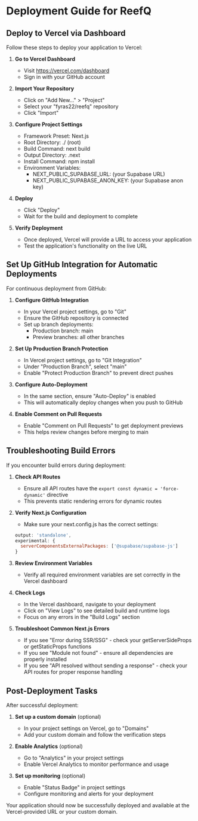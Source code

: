 # Deployment Guide for ReefQ

## Deploy to Vercel via Dashboard

Follow these steps to deploy your application to Vercel:

1. **Go to Vercel Dashboard**
   - Visit https://vercel.com/dashboard
   - Sign in with your GitHub account

2. **Import Your Repository**
   - Click on "Add New..." > "Project"
   - Select your "fyras22/reefq" repository
   - Click "Import"

3. **Configure Project Settings**
   - Framework Preset: Next.js
   - Root Directory: ./ (root)
   - Build Command: next build
   - Output Directory: .next
   - Install Command: npm install
   - Environment Variables:
     - NEXT_PUBLIC_SUPABASE_URL: (your Supabase URL)
     - NEXT_PUBLIC_SUPABASE_ANON_KEY: (your Supabase anon key)

4. **Deploy**
   - Click "Deploy"
   - Wait for the build and deployment to complete

5. **Verify Deployment**
   - Once deployed, Vercel will provide a URL to access your application
   - Test the application's functionality on the live URL

## Set Up GitHub Integration for Automatic Deployments

For continuous deployment from GitHub:

1. **Configure GitHub Integration**
   - In your Vercel project settings, go to "Git"
   - Ensure the GitHub repository is connected
   - Set up branch deployments:
     - Production branch: main
     - Preview branches: all other branches

2. **Set Up Production Branch Protection**
   - In Vercel project settings, go to "Git Integration"
   - Under "Production Branch", select "main"
   - Enable "Protect Production Branch" to prevent direct pushes

3. **Configure Auto-Deployment**
   - In the same section, ensure "Auto-Deploy" is enabled
   - This will automatically deploy changes when you push to GitHub

4. **Enable Comment on Pull Requests**
   - Enable "Comment on Pull Requests" to get deployment previews
   - This helps review changes before merging to main

## Troubleshooting Build Errors

If you encounter build errors during deployment:

1. **Check API Routes**
   - Ensure all API routes have the `export const dynamic = 'force-dynamic'` directive
   - This prevents static rendering errors for dynamic routes

2. **Verify Next.js Configuration**
   - Make sure your next.config.js has the correct settings:
   ```js
   output: 'standalone',
   experimental: {
     serverComponentsExternalPackages: ['@supabase/supabase-js']
   }
   ```

3. **Review Environment Variables**
   - Verify all required environment variables are set correctly in the Vercel dashboard

4. **Check Logs**
   - In the Vercel dashboard, navigate to your deployment
   - Click on "View Logs" to see detailed build and runtime logs
   - Focus on any errors in the "Build Logs" section

5. **Troubleshoot Common Next.js Errors**
   - If you see "Error during SSR/SSG" - check your getServerSideProps or getStaticProps functions
   - If you see "Module not found" - ensure all dependencies are properly installed
   - If you see "API resolved without sending a response" - check your API routes for proper response handling

## Post-Deployment Tasks

After successful deployment:

1. **Set up a custom domain** (optional)
   - In your project settings on Vercel, go to "Domains"
   - Add your custom domain and follow the verification steps

2. **Enable Analytics** (optional)
   - Go to "Analytics" in your project settings
   - Enable Vercel Analytics to monitor performance and usage

3. **Set up monitoring** (optional)
   - Enable "Status Badge" in project settings
   - Configure monitoring and alerts for your deployment

Your application should now be successfully deployed and available at the Vercel-provided URL or your custom domain.
